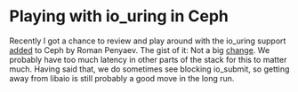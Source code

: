 # Playing with io_uring in Ceph

Recently I got a chance to review and play around with the io_uring support [added](https://github.com/ceph/ceph/pull/27392) to Ceph by Roman Penyaev.  The gist of it:  Not a big [change](https://docs.google.com/spreadsheets/d/1OVHtaCJ9ExGtHXbpIYfR3Ak-3F2IrhVMT5eqwrBPUy8/edit?usp=sharing).  We probably have too much latency in other parts of the stack for this to matter much.  Having said that, we do sometimes see blocking io_submit, so getting away from libaio is still probably a good move in the long run.
